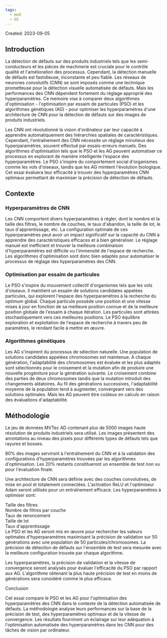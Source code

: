 ```yaml
---
tags:
  - mod
  - EE
---
```

Created: 2023-09-05

## Introduction

La détection de défauts sur des produits industriels tels que les semi-conducteurs et les pièces de machinerie est cruciale pour le contrôle qualité et l'amélioration des processus. Cependant, la détection manuelle de défauts est fastidieuse, inconstante et peu fiable. Les réseaux de neurones convolutifs (CNN) se sont imposés comme une technique prometteuse pour la détection visuelle automatisée de défauts. Mais les performances des CNN dépendent fortement du réglage approprié des hyperparamètres. Ce memoire vise à comparer deux algorithmes d'optimisation - l'optimisation par essaim de particules (PSO) et les algorithmes génétiques (AG) - pour optimiser les hyperparamètres d'une architecture de CNN pour la détection de défauts sur des images de produits industriels.

Les CNN ont révolutionné la vision d'ordinateur par leur capacité à apprendre automatiquement des hiérarchies spatiales de caractéristiques. Cependant, l'entraînement des CNN nécessite un réglage minutieux des hyperparamètres, souvent effectué par essais-erreurs manuels. Des algorithmes d'optimisation tels que le PSO et les AG peuvent automatiser ce processus en explorant de manière intelligente l'espace des hyperparamètres. Le PSO s'inspire du comportement social d'organismes comme les vols d'oiseaux, tandis que les AG mimtent l'évolution biologique. Cet essai évaluera leur efficacité à trouver des hyperparamètres CNN optimaux permettant de maximiser la précision de détection de défauts.

## Contexte

### Hyperparamètres de CNN

Les CNN comportent divers hyperparamètres à régler, dont le nombre et la taille des filtres, le nombre de couches, le taux d'abandon, la taille de lot, le taux d'apprentissage, etc. La configuration optimale de ces hyperparamètres peut avoir un impact significatif sur la capacité du CNN à apprendre des caractéristiques efficaces et à bien généraliser. Le réglage manuel est inefficient et trouver la meilleure combinaison d'hyperparamètres est difficile vu l'immensité de l'espace de recherche. Les algorithmes d'optimisation sont donc bien adaptés pour automatiser le processus de réglage des hyperparamètres des CNN.

### Optimisation par essaim de particules

Le PSO s'inspire du mouvement collectif d'organismes tels que les vols d'oiseaux. Il maintient un essaim de solutions candidates appelées particules, qui explorent l'espace des hyperparamètres à la recherche du optimum global. Chaque particule possède une position et une vitesse mises à jour en fonction de sa meilleure position connue et de la meilleure position globale de l'essaim à chaque itération. Les particules sont attirées stochastiquement vers ces meilleures positions. Le PSO équilibre exploration et exploitation de l'espace de recherche à travers peu de paramètres, le rendant facile à mettre en œuvre.

### Algorithmes génétiques

Les AG s'inspirent du processus de sélection naturelle. Une population de solutions candidates appelées chromosomes est maintenue. À chaque génération, l'adaptabilité des chromosomes est évaluée et les plus adaptés sont sélectionnés pour le croisement et la mutation afin de produire une nouvelle progéniture pour la génération suivante. Le croisement combine des parties de deux chromosomes tandis que la mutation introduit des changements aléatoires. Au fil des générations successives, l'adaptabilité moyenne de la population tend à augmenter, convergeant vers des solutions optimales. Mais les AG peuvent être coûteux en calculs en raison des évaluations d'adaptabilité.

## Méthodologie

Le jeu de données MVTec AD contenant plus de 5000 images haute résolution de produits industriels sera utilisé. Les images présentent des annotations au niveau des pixels pour différents types de défauts tels que rayures et bosses.

80% des images serviront à l'entraînement du CNN et à la validation des configurations d'hyperparamètres trouvées par les algorithmes d'optimisation. Les 20% restants constitueront un ensemble de test non vu pour l'évaluation finale.

Une architecture de CNN sera définie avec des couches convolutives, de mise en pool et totalement connectées. L'activation ReLU et l'optimiseur Adam seront utilisés pour un entraînement efficace. Les hyperparamètres à optimiser sont:

Taille des filtres  
Nombre de filtres par couche  
Taux de renoncement  
Taille de lot  
Taux d'apprentissage  
Le PSO et les AG seront mis en œuvre pour rechercher les valeurs optimales d'hyperparamètres maximisant la précision de validation sur 50 générations avec une population de 50 particules/chromosomes. La précision de détection de défauts sur l'ensemble de test sera mesurée avec la meilleure configuration trouvée par chaque algorithme.

Les hyperparamètres, la précision de validation et la vitesse de convergence seront analysés pour évaluer l'efficacité du PSO par rapport aux AG. L'algorithme obtenant la plus haute précision de test en moins de générations sera considéré comme le plus efficace.

Conclusion

Cet essai compare le PSO et les AG pour l'optimisation des hyperparamètres des CNN dans le contexte de la détection automatisée de défauts. La méthodologie analyse leurs performances sur la base de la précision de test, des hyperparamètres optimaux et de la vitesse de convergence. Les résultats fourniront un éclairage sur leur adéquation à l'optimisation automatisée des hyperparamètres dans les CNN pour des tâches de vision par ordinateur.